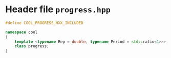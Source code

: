 ---
---

# Header file `progress.hpp`

``` cpp
#define COOL_PROGRESS_HXX_INCLUDED

namespace cool
{
    template <typename Rep = double, typename Period = std::ratio<1>>>
    class progress;
}
```
